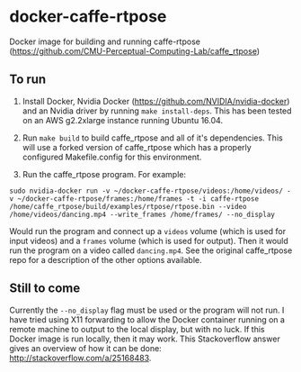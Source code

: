 # docker-caffe-rtpose
Docker image for building and running caffe-rtpose (https://github.com/CMU-Perceptual-Computing-Lab/caffe_rtpose)

## To run

1. Install Docker, Nvidia Docker (https://github.com/NVIDIA/nvidia-docker) and an Nvidia driver by running `make install-deps`. This has been tested on an AWS g2.2xlarge instance running Ubuntu 16.04.

2. Run `make build` to build caffe_rtpose and all of it's dependencies. This will use a forked version of caffe_rtpose which has a properly configured Makefile.config for this environment.

3. Run the caffe_rtpose program. For example: 

`sudo nvidia-docker run -v ~/docker-caffe-rtpose/videos:/home/videos/ -v ~/docker-caffe-rtpose/frames:/home/frames -t -i caffe-rtpose /home/caffe_rtpose/build/examples/rtpose/rtpose.bin --video /home/videos/dancing.mp4 --write_frames /home/frames/ --no_display`

Would run the program and connect up a `videos` volume (which is used for input videos) and a `frames` volume (which is used for output). Then it would run the program on a video called `dancing.mp4`. See the original caffe_rtpose repo for a description of the other options available.

## Still to come

Currently the `--no_display` flag must be used or the program will not run. I have tried using X11 forwarding to allow the Docker container running on a remote machine to output to the local display, but with no luck. If this Docker image is run locally, then it may work. This Stackoverflow answer gives an overview of how it can be done: http://stackoverflow.com/a/25168483.

